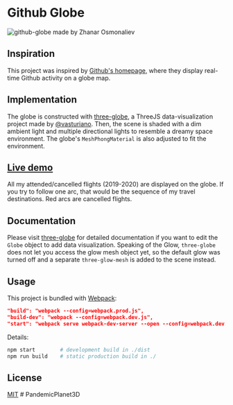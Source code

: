 # Github Globe

![github-globe made by Zhanar Osmonaliev](https://janarosmonaliev.github.io/github-globe/src/files/github-globe-banner.png)

## Inspiration

This project was inspired by [Github's homepage](https://github.com/home), where they display real-time Github activity on a globe map.

## Implementation

The globe is constructed with [three-globe](https://github.com/vasturiano/three-globe), a ThreeJS data-visualization project made by [@vasturiano](https://github.com/vasturiano). Then, the scene is shaded with a dim ambient light and multiple directional lights to resemble a dreamy space environment. The globe's `MeshPhongMaterial` is also adjusted to fit the environment.

## [Live demo](https://janarosmonaliev.github.io/github-globe/)

All my attended/cancelled flights (2019-2020) are displayed on the globe. If you try to follow one arc, that would be the sequence of my travel destinations. Red arcs are cancelled flights.

## Documentation

Please visit [three-globe](https://github.com/vasturiano/three-globe) for detailed documentation if you want to edit the `Globe` object to add data visualization. Speaking of the Glow, `three-globe` does not let you access the glow mesh object yet, so the default glow was turned off and a separate `three-glow-mesh` is added to the scene instead.

## Usage

This project is bundled with [Webpack](https://webpack.js.org/):

```json
"build": "webpack --config=webpack.prod.js",
"build-dev": "webpack --config=webpack.dev.js",
"start": "webpack serve webpack-dev-server --open --config=webpack.dev.js"
```

Details:

```bash
npm start        # development build in ./dist
npm run build    # static production build in ./
```

## License

[MIT](https://choosealicense.com/licenses/mit/)
#   P a n d e m i c P l a n e t 3 D  
 
